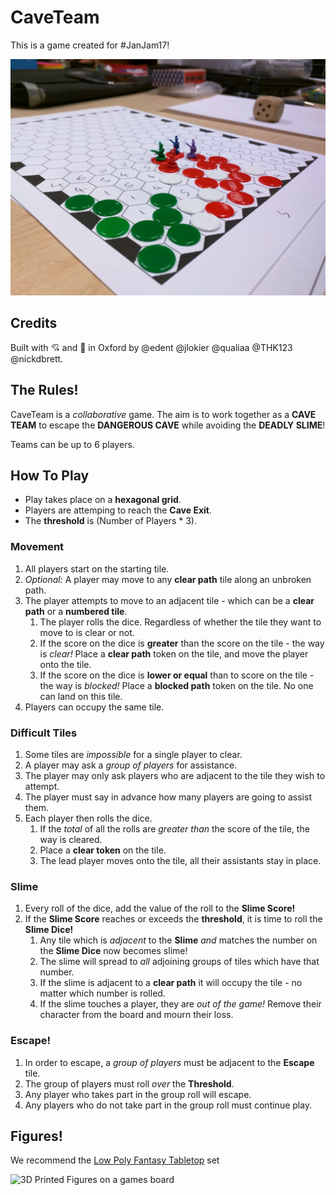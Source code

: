 # CaveTeam
This is a game created for #JanJam17!

![Boardgame in progress](https://github.com/OxfordHackspace/CaveTeam/raw/master/img/Board%20Game%20In%20Progress.jpg)

## Credits

Built with 💘 and 🍕 in Oxford by @edent @jlokier @qualiaa @THK123 @nickdbrett.

## The Rules!

CaveTeam is a *collaborative* game. The aim is to work together as a **CAVE TEAM** to escape the **DANGEROUS CAVE** while avoiding the **DEADLY SLIME**!

Teams can be up to 6 players.

## How To Play

* Play takes place on a **hexagonal grid**.
* Players are attemping to reach the **Cave Exit**.
* The **threshold** is (Number of Players * 3).

### Movement

1. All players start on the starting tile.
1. *Optional:* A player may move to any **clear path** tile along an unbroken path.
1. The player attempts to move to an adjacent tile - which can be a **clear path** or a **numbered tile**.
   1. The player rolls the dice. Regardless of whether the tile they want to move to is clear or not.
   1. If the score on the dice is **greater** than the score on the tile - the way is *clear!* Place a **clear path** token on the tile, and move the player onto the tile.
   1. If the score on the dice is **lower or equal** than to score on the tile - the way is *blocked!* Place a **blocked path** token on the tile. No one can land on this tile.
1. Players can occupy the same tile.

### Difficult Tiles

1. Some tiles are *impossible* for a single player to clear.
1. A player may ask a *group of players* for assistance.
1. The player may only ask players who are adjacent to the tile they wish to attempt.
1. The player must say in advance how many players are going to assist them.
1. Each player then rolls the dice.  
    1. If the *total* of all the rolls are *greater than* the score of the tile, the way is cleared.
    1. Place a **clear token** on the tile.
    1. The lead player moves onto the tile, all their assistants stay in place.

### Slime

1. Every roll of the dice, add the value of the roll to the **Slime Score!**
1. If the **Slime Score** reaches or exceeds the **threshold**, it is time to roll the **Slime Dice!**
   1. Any tile which is *adjacent* to the **Slime** *and* matches the number on the **Slime Dice** now becomes slime!
   1. The slime will spread to *all* adjoining groups of tiles which have that number.
   1. If the slime is adjacent to a **clear path** it will occupy the tile - no matter which number is rolled.
   1. If the slime touches a player, they are *out of the game!* Remove their character from the board and mourn their loss.

### Escape!

1. In order to escape, a *group of players* must be adjacent to the **Escape** tile.
1. The group of players must roll *over* the **Threshold**.
1. Any player who takes part in the group roll will escape.
1. Any players who do not take part in the group roll must continue play.


## Figures!

We recommend the [Low Poly Fantasy Tabletop](https://www.thingiverse.com/thing:1395701) set

![3D Printed Figures on a games board](https://pbs.twimg.com/media/C2KQuIAWIAAXBZU.jpg)
